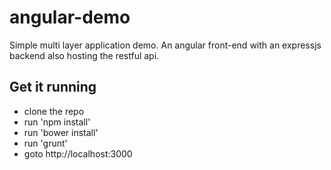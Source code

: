 angular-demo
============

Simple multi layer application demo. An angular front-end with an expressjs backend also hosting the restful api.

Get it running
--------------

* clone the repo
* run 'npm install'
* run 'bower install'
* run 'grunt'
* goto http://localhost:3000
